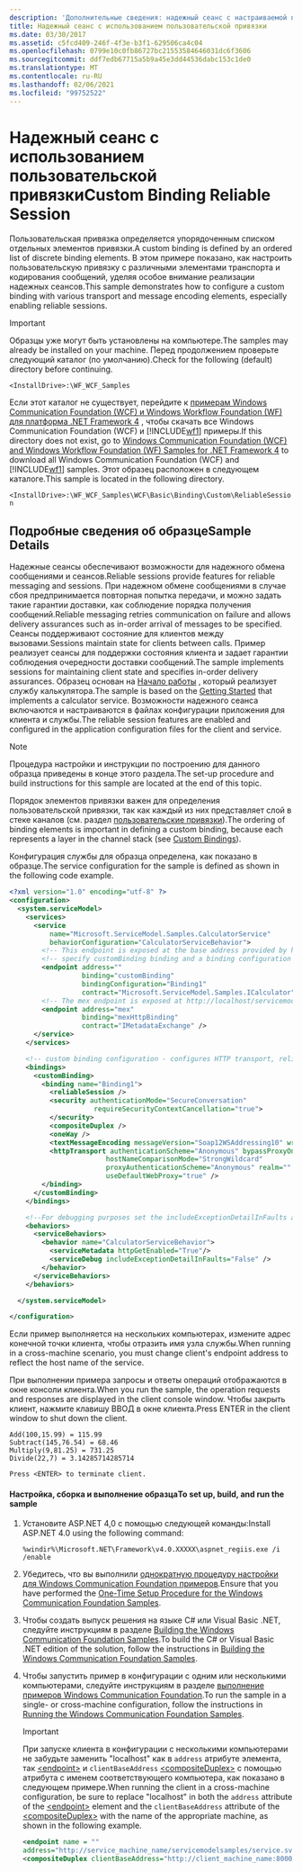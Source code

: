 ```yaml
---
description: 'Дополнительные сведения: надежный сеанс с настраиваемой привязкой'
title: Надежный сеанс с использованием пользовательской привязки
ms.date: 03/30/2017
ms.assetid: c5fcd409-246f-4f3e-b3f1-629506ca4c04
ms.openlocfilehash: 0799e10c0fb86727bc21553584646031dc6f3606
ms.sourcegitcommit: ddf7edb67715a5b9a45e3dd44536dabc153c1de0
ms.translationtype: MT
ms.contentlocale: ru-RU
ms.lasthandoff: 02/06/2021
ms.locfileid: "99752522"
---
```

# <a name="custom-binding-reliable-session"></a><span data-ttu-id="e2d82-103">Надежный сеанс с использованием пользовательской привязки</span><span class="sxs-lookup"><span data-stu-id="e2d82-103">Custom Binding Reliable Session</span></span>

<span data-ttu-id="e2d82-104">Пользовательская привязка определяется упорядоченным списком отдельных элементов привязки.</span><span class="sxs-lookup"><span data-stu-id="e2d82-104">A custom binding is defined by an ordered list of discrete binding elements.</span></span> <span data-ttu-id="e2d82-105">В этом примере показано, как настроить пользовательскую привязку с различными элементами транспорта и кодирования сообщений, уделяя особое внимание реализации надежных сеансов.</span><span class="sxs-lookup"><span data-stu-id="e2d82-105">This sample demonstrates how to configure a custom binding with various transport and message encoding elements, especially enabling reliable sessions.</span></span>

> [!IMPORTANT]
> <span data-ttu-id="e2d82-106">Образцы уже могут быть установлены на компьютере.</span><span class="sxs-lookup"><span data-stu-id="e2d82-106">The samples may already be installed on your machine.</span></span> <span data-ttu-id="e2d82-107">Перед продолжением проверьте следующий каталог (по умолчанию).</span><span class="sxs-lookup"><span data-stu-id="e2d82-107">Check for the following (default) directory before continuing.</span></span>
>
> `<InstallDrive>:\WF_WCF_Samples`
>
> <span data-ttu-id="e2d82-108">Если этот каталог не существует, перейдите к [примерам Windows Communication Foundation (WCF) и Windows Workflow Foundation (WF) для платформа .NET Framework 4](https://www.microsoft.com/download/details.aspx?id=21459) , чтобы скачать все Windows Communication Foundation (WCF) и [!INCLUDE[wf1](../../../../includes/wf1-md.md)] примеры.</span><span class="sxs-lookup"><span data-stu-id="e2d82-108">If this directory does not exist, go to [Windows Communication Foundation (WCF) and Windows Workflow Foundation (WF) Samples for .NET Framework 4](https://www.microsoft.com/download/details.aspx?id=21459) to download all Windows Communication Foundation (WCF) and [!INCLUDE[wf1](../../../../includes/wf1-md.md)] samples.</span></span> <span data-ttu-id="e2d82-109">Этот образец расположен в следующем каталоге.</span><span class="sxs-lookup"><span data-stu-id="e2d82-109">This sample is located in the following directory.</span></span>
>
> `<InstallDrive>:\WF_WCF_Samples\WCF\Basic\Binding\Custom\ReliableSession`

## <a name="sample-details"></a><span data-ttu-id="e2d82-110">Подробные сведения об образце</span><span class="sxs-lookup"><span data-stu-id="e2d82-110">Sample Details</span></span>

<span data-ttu-id="e2d82-111">Надежные сеансы обеспечивают возможности для надежного обмена сообщениями и сеансов.</span><span class="sxs-lookup"><span data-stu-id="e2d82-111">Reliable sessions provide features for reliable messaging and sessions.</span></span> <span data-ttu-id="e2d82-112">При надежном обмене сообщениями в случае сбоя предпринимается повторная попытка передачи, и можно задать такие гарантии доставки, как соблюдение порядка получения сообщений.</span><span class="sxs-lookup"><span data-stu-id="e2d82-112">Reliable messaging retries communication on failure and allows delivery assurances such as in-order arrival of messages to be specified.</span></span> <span data-ttu-id="e2d82-113">Сеансы поддерживают состояние для клиентов между вызовами.</span><span class="sxs-lookup"><span data-stu-id="e2d82-113">Sessions maintain state for clients between calls.</span></span> <span data-ttu-id="e2d82-114">Пример реализует сеансы для поддержки состояния клиента и задает гарантии соблюдения очередности доставки сообщений.</span><span class="sxs-lookup"><span data-stu-id="e2d82-114">The sample implements sessions for maintaining client state and specifies in-order delivery assurances.</span></span> <span data-ttu-id="e2d82-115">Образец основан на [Начало работы](getting-started-sample.md) , который реализует службу калькулятора.</span><span class="sxs-lookup"><span data-stu-id="e2d82-115">The sample is based on the [Getting Started](getting-started-sample.md) that implements a calculator service.</span></span> <span data-ttu-id="e2d82-116">Возможности надежного сеанса включаются и настраиваются в файлах конфигурации приложения для клиента и службы.</span><span class="sxs-lookup"><span data-stu-id="e2d82-116">The reliable session features are enabled and configured in the application configuration files for the client and service.</span></span>

> [!NOTE]
> <span data-ttu-id="e2d82-117">Процедура настройки и инструкции по построению для данного образца приведены в конце этого раздела.</span><span class="sxs-lookup"><span data-stu-id="e2d82-117">The set-up procedure and build instructions for this sample are located at the end of this topic.</span></span>

<span data-ttu-id="e2d82-118">Порядок элементов привязки важен для определения пользовательской привязки, так как каждый из них представляет слой в стеке каналов (см. раздел [пользовательские привязки](../extending/custom-bindings.md)).</span><span class="sxs-lookup"><span data-stu-id="e2d82-118">The ordering of binding elements is important in defining a custom binding, because each represents a layer in the channel stack (see [Custom Bindings](../extending/custom-bindings.md)).</span></span>

<span data-ttu-id="e2d82-119">Конфигурация службы для образца определена, как показано в образце.</span><span class="sxs-lookup"><span data-stu-id="e2d82-119">The service configuration for the sample is defined as shown in the following code example.</span></span>

```xml
<?xml version="1.0" encoding="utf-8" ?>
<configuration>
  <system.serviceModel>
    <services>
      <service
          name="Microsoft.ServiceModel.Samples.CalculatorService"
          behaviorConfiguration="CalculatorServiceBehavior">
        <!-- This endpoint is exposed at the base address provided by host: http://localhost/servicemodelsamples/service.svc  -->
        <!-- specify customBinding binding and a binding configuration to use -->
        <endpoint address=""
                  binding="customBinding"
                  bindingConfiguration="Binding1"
                  contract="Microsoft.ServiceModel.Samples.ICalculator" />
        <!-- The mex endpoint is exposed at http://localhost/servicemodelsamples/service.svc/mex -->
        <endpoint address="mex"
                  binding="mexHttpBinding"
                  contract="IMetadataExchange" />
      </service>
    </services>

    <!-- custom binding configuration - configures HTTP transport, reliable sessions -->
    <bindings>
      <customBinding>
        <binding name="Binding1">
          <reliableSession />
          <security authenticationMode="SecureConversation"
                     requireSecurityContextCancellation="true">
          </security>
          <compositeDuplex />
          <oneWay />
          <textMessageEncoding messageVersion="Soap12WSAddressing10" writeEncoding="utf-8" />
          <httpTransport authenticationScheme="Anonymous" bypassProxyOnLocal="false"
                        hostNameComparisonMode="StrongWildcard"
                        proxyAuthenticationScheme="Anonymous" realm=""
                        useDefaultWebProxy="true" />
        </binding>
      </customBinding>
    </bindings>

    <!--For debugging purposes set the includeExceptionDetailInFaults attribute to true-->
    <behaviors>
      <serviceBehaviors>
        <behavior name="CalculatorServiceBehavior">
          <serviceMetadata httpGetEnabled="True"/>
          <serviceDebug includeExceptionDetailInFaults="False" />
        </behavior>
      </serviceBehaviors>
    </behaviors>

  </system.serviceModel>

</configuration>
```

<span data-ttu-id="e2d82-120">Если пример выполняется на нескольких компьютерах, измените адрес конечной точки клиента, чтобы отразить имя узла службы.</span><span class="sxs-lookup"><span data-stu-id="e2d82-120">When running in a cross-machine scenario, you must change client's endpoint address to reflect the host name of the service.</span></span>

<span data-ttu-id="e2d82-121">При выполнении примера запросы и ответы операций отображаются в окне консоли клиента.</span><span class="sxs-lookup"><span data-stu-id="e2d82-121">When you run the sample, the operation requests and responses are displayed in the client console window.</span></span> <span data-ttu-id="e2d82-122">Чтобы закрыть клиент, нажмите клавишу ВВОД в окне клиента.</span><span class="sxs-lookup"><span data-stu-id="e2d82-122">Press ENTER in the client window to shut down the client.</span></span>

```console
Add(100,15.99) = 115.99
Subtract(145,76.54) = 68.46
Multiply(9,81.25) = 731.25
Divide(22,7) = 3.14285714285714

Press <ENTER> to terminate client.
```

#### <a name="to-set-up-build-and-run-the-sample"></a><span data-ttu-id="e2d82-123">Настройка, сборка и выполнение образца</span><span class="sxs-lookup"><span data-stu-id="e2d82-123">To set up, build, and run the sample</span></span>

1. <span data-ttu-id="e2d82-124">Установите ASP.NET 4,0 с помощью следующей команды:</span><span class="sxs-lookup"><span data-stu-id="e2d82-124">Install ASP.NET 4.0 using the following command:</span></span>

    ```console
    %windir%\Microsoft.NET\Framework\v4.0.XXXXX\aspnet_regiis.exe /i /enable
    ```

2. <span data-ttu-id="e2d82-125">Убедитесь, что вы выполнили [однократную процедуру настройки для Windows Communication Foundation примеров](one-time-setup-procedure-for-the-wcf-samples.md).</span><span class="sxs-lookup"><span data-stu-id="e2d82-125">Ensure that you have performed the [One-Time Setup Procedure for the Windows Communication Foundation Samples](one-time-setup-procedure-for-the-wcf-samples.md).</span></span>

3. <span data-ttu-id="e2d82-126">Чтобы создать выпуск решения на языке C# или Visual Basic .NET, следуйте инструкциям в разделе [Building the Windows Communication Foundation Samples](building-the-samples.md).</span><span class="sxs-lookup"><span data-stu-id="e2d82-126">To build the C# or Visual Basic .NET edition of the solution, follow the instructions in [Building the Windows Communication Foundation Samples](building-the-samples.md).</span></span>

4. <span data-ttu-id="e2d82-127">Чтобы запустить пример в конфигурации с одним или несколькими компьютерами, следуйте инструкциям в разделе [выполнение примеров Windows Communication Foundation](running-the-samples.md).</span><span class="sxs-lookup"><span data-stu-id="e2d82-127">To run the sample in a single- or cross-machine configuration, follow the instructions in [Running the Windows Communication Foundation Samples](running-the-samples.md).</span></span>

    > [!IMPORTANT]
    > <span data-ttu-id="e2d82-128">При запуске клиента в конфигурации с несколькими компьютерами не забудьте заменить "localhost" как в `address` атрибуте элемента, так [\<endpoint>](../../configure-apps/file-schema/wcf/endpoint-element.md) и `clientBaseAddress` [\<compositeDuplex>](../../configure-apps/file-schema/wcf/compositeduplex.md) с помощью атрибута с именем соответствующего компьютера, как показано в следующем примере.</span><span class="sxs-lookup"><span data-stu-id="e2d82-128">When running the client in a cross-machine configuration, be sure to replace "localhost" in both the `address` attribute of the [\<endpoint>](../../configure-apps/file-schema/wcf/endpoint-element.md) element and the `clientBaseAddress` attribute of the [\<compositeDuplex>](../../configure-apps/file-schema/wcf/compositeduplex.md) with the name of the appropriate machine, as shown in the following example.</span></span>

    ```xml
    <endpoint name = ""
    address="http://service_machine_name/servicemodelsamples/service.svc" />
    <compositeDuplex clientBaseAddress="http://client_machine_name:8000/myClient/" />
    ```
